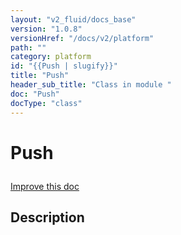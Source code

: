```yaml
---
layout: "v2_fluid/docs_base"
version: "1.0.8"
versionHref: "/docs/v2/platform"
path: ""
category: platform
id: "{{Push | slugify}}"
title: "Push"
header_sub_title: "Class in module "
doc: "Push"
docType: "class"
---
```









<h1 class="api-title">


Push






</h1>

<a class="improve-v2-docs" href='http://github.com/driftyco/ionic/edit/2.0/src/plugins/push.ts#L0'>
Improve this doc
</a>






<!-- description -->
<h2>Description</h2>


<!-- @usage tag -->


<!-- @property tags -->


<!-- methods on the class --><!-- related link --><!-- end content block -->


<!-- end body block -->


